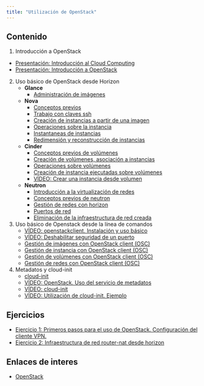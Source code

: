 ```yaml
---
title: "Utilización de OpenStack"
---
```


## Contenido

1. Introducción a OpenStack
* [Presentación: Introducción al Cloud Computing](http://iesgn.github.io/emergya/curso/u1/presentacion)
* [Presentación: Introducción a OpenStack](http://iesgn.github.io/emergya/curso/u1/presentacion_openstack)
2. Uso básico de OpenStack desde Horizon
    * **Glance**
        * [Administración de imágenes](http://iesgn.github.io/emergya/curso/u3/imagenes)
    * **Nova**
        * [Conceptos previos](http://iesgn.github.io/emergya/curso/u3/conceptos_previos)
        * [Trabajo con claves ssh](http://iesgn.github.io/emergya/curso/u3/claves_ssh)
        * [Creación de instancias a partir de una imagen](http://iesgn.github.io/emergya/curso/u3/instancias1)
        * [Operaciones sobre la instancia](http://iesgn.github.io/emergya/curso/u3/operaciones)
        * [Instantaneas de instancias](http://iesgn.github.io/emergya/curso/u3/instantaneas)
        * [Redimensión y reconstrucción de instancias](http://iesgn.github.io/emergya/curso/u3/redimension)
    * **Cinder**
        * [Conceptos previos de volúmenes](http://iesgn.github.io/emergya/curso/u4/conceptos_previos)
        * [Creación de volúmenes, asociación a instancias](http://iesgn.github.io/emergya/curso/u4/volumen)
        * [Operaciones sobre volúmenes](http://iesgn.github.io/emergya/curso/u4/operaciones)
        * [Creación de instancia ejecutadas sobre volúmenes](http://iesgn.github.io/emergya/curso/u4/instancias_volumen)
        * [VÍDEO: Crear una instancia desde volumen](https://youtu.be/4rgZM06BSrI)
    * **Neutron**
        * [Introducción a la virtualización de redes](http://iesgn.github.io/emergya/curso/u5/intro)
        * [Conceptos previos de neutron](http://iesgn.github.io/emergya/curso/u5/conceptos_previos)
        * [Gestión de redes con horizon](http://iesgn.github.io/emergya/curso/u5/neutron)
        * [Puertos de red](http://iesgn.github.io/emergya/curso/u5/puertos)
        * [Eliminación de la infraestructura de red creada](http://iesgn.github.io/emergya/curso/u5/borrar)
3. Uso básico de Openstack desde la línea de comandos
    * [VÍDEO: openstackclient. Instalación y uso básico](https://youtu.be/qjvWtvgo8FU)
    * [VÍDEO: Deshabilitar seguridad de un puerto](https://youtu.be/jqfILWzHrS0)
    * [Gestión de imágenes con OpenStack client (OSC)](osc_glance.html)
    * [Gestión de instancia con OpenStack client (OSC)](osc_nova.html)
    * [Gestión de volúmenes con OpenStack client (OSC)](osc_cinder.html)
    * [Gestión de redes con OpenStack client (OSC)](osc_neutron.html)
4. Metadatos y cloud-init
    * [cloud-init](https://raw.githubusercontent.com/albertomolina/beamer-focus/main/cloud-init.pdf)
    * [VÍDEO: OpenStack. Uso del servicio de metadatos](https://youtu.be/8xLF28rKNI0)
    * [VÍDEO: cloud-init](https://youtu.be/YIhlg_cGrYQ)
    * [VÍDEO: Utilización de cloud-init. Ejemplo](https://youtu.be/eWbAg4fenVo)

## Ejercicios

* [Ejercicio 1: Primeros pasos para el uso de OpenStack. Configuración del cliente VPN.](ejercicio1.html)
* [Ejercicio 2: Infraestructura de red router-nat desde horizon](ejercicio2.html)

## Enlaces de interes

* [OpenStack](https://www.openstack.org/)
